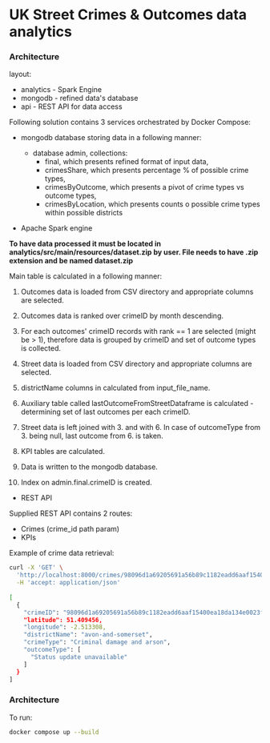 # UK Street Crimes & Outcomes data analytics

### Architecture

layout:
- analytics - Spark Engine
- mongodb - refined data's database
- api - REST API for data access

Following solution contains 3 services orchestrated by Docker Compose:
- mongodb database storing data in a following manner:
    - database admin, collections:
        - final, which presents refined format of input data,
        - crimesShare, which presents percentage % of possible crime types,
        - crimesByOutcome, which presents a pivot of crime types vs outcome types,
        - crimesByLocation, which presents counts o possible crime types within possible districts


- Apache Spark engine

<b>
To have data processed it must be located in analytics/src/main/resources/dataset.zip by user.
File needs to have .zip extension and be named dataset.zip
</b>

Main table is calculated in a following manner:
1. Outcomes data is loaded from CSV directory and appropriate columns are selected.
2. Outcomes data is ranked over crimeID by month descending. 
3. For each outcomes' crimeID records with rank == 1 are selected (might be > 1), therefore data is grouped by
crimeID and set of outcome types is collected.
   
4. Street data is loaded from CSV directory and appropriate columns are selected.
5. districtName columns in calculated from input_file_name.
   
6. Auxiliary table called lastOutcomeFromStreetDataframe is calculated - determining set of last outcomes
   per each crimeID.
7. Street data is left joined with 3. and with 6. In case of outcomeType from 3. being null, last outcome from 6. is taken.
8. KPI tables are calculated.
9. Data is written to the mongodb database.
10. Index on admin.final.crimeID is created.


- REST API

Supplied REST API contains 2 routes:
- Crimes (crime_id path param)
- KPIs

Example of crime data retrieval:
```bash
curl -X 'GET' \
  'http://localhost:8000/crimes/98096d1a69205691a56b89c1182eadd6aaf15400ea18da134e0023f20aba5cdb' \
  -H 'accept: application/json'
  
[
  {
    "crimeID": "98096d1a69205691a56b89c1182eadd6aaf15400ea18da134e0023f20aba5cdb",
    "latitude": 51.409456,
    "longitude": -2.513308,
    "districtName": "avon-and-somerset",
    "crimeType": "Criminal damage and arson",
    "outcomeType": [
      "Status update unavailable"
    ]
  }
]

```

### Architecture

To run:

```bash
docker compose up --build
```